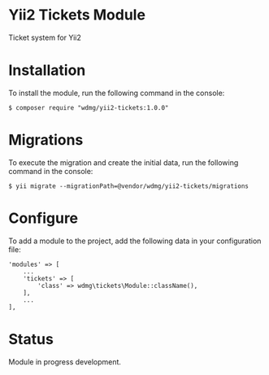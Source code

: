 # Yii2 Tickets Module
Ticket system for Yii2

# Installation
To install the module, run the following command in the console:

`$ composer require "wdmg/yii2-tickets:1.0.0"`

# Migrations
To execute the migration and create the initial data, run the following command in the console:

`$ yii migrate --migrationPath=@vendor/wdmg/yii2-tickets/migrations`

# Configure

To add a module to the project, add the following data in your configuration file:

    'modules' => [
        ...
        'tickets' => [
            'class' => wdmg\tickets\Module::className(),
        ],
        ...
    ],

# Status
Module in progress development.
